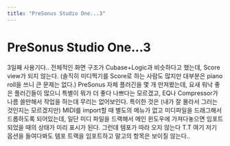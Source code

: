 ```yaml
---
title: "PreSonus Studio One...3"
---
```

# PreSonus Studio One...3

3일째 사용기다..
전체적인 화면 구조가 Cubase+Logic과 비슷하다고 했는데, Score view가 되지 않는다. (솔직히 미디찍기를 Score로 하는 사람도 많지만 대부분은 piano roll을 쓰니 큰 문제는 없다.)
PreSonus 자체 플러긴을 몇 개 만져봤는데, 요새 워낙 좋은 플러긴들이 많으니 특별이 뭐가 더 좋다 나쁘다는 모르겠고, EQ나 Compressor가 나름 쓸만해서 작업을 하는데 무리는 없어보인다.
특이한 것은 (내가 잘 몰라서 그러는 것인지는 모르겠지만) MIDI를 import할 때 별도의 메뉴가 없고 미디파일을 드래그해서 드롭하도록 되어있는데, 일단 미디 파일을 드랙해서 메인 윈도우에 가져다놓으면 임포트 되었을 때의 상태가 미리 표시가 된다. 그런데 템포가 따라 오지 않는다 T.T 여기 저기 옵션을 들여다봐도 템포 트랙을 임포트하고 말고의 항목은 보이질 않는다..

